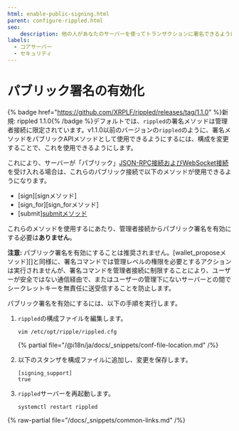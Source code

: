 ```yaml
---
html: enable-public-signing.html
parent: configure-rippled.html
seo:
    description: 他の人があなたのサーバーを使ってトランザクションに署名できるようにします。（非推奨）
labels:
  - コアサーバー
  - セキュリティ
---
```

# パブリック署名の有効化

{% badge href="https://github.com/XRPLF/rippled/releases/tag/1.1.0" %}新規: rippled 1.1.0{% /badge %}デフォルトでは、`rippled`の署名メソッドは管理者接続に限定されています。v1.1.0以前のバージョンの`rippled`のように、署名メソッドをパブリックAPIメソッドとして使用できるようにするには、構成を変更することで、これを使用できるようにします。

これにより、サーバーが「パブリック」[JSON-RPC接続およびWebSocket接続](../../tutorials/http-websocket-apis/get-started.md)を受け入れる場合は、これらのパブリック接続で以下のメソッドが使用できるようになります。

- [sign][signメソッド]
- [sign_for][sign_forメソッド]
- [submit][submitメソッド]("sign-and-submit"モード)

これらのメソッドを使用するにあたり、管理者接続からパブリック署名を有効にする必要は**ありません**。

**注意:** パブリック署名を有効にすることは推奨されません。[wallet_proposeメソッド][]と同様に、署名コマンドでは管理レベルの権限を必要とするアクションは実行されませんが、署名コマンドを管理者接続に制限することにより、ユーザーが安全ではない通信経由で、またはユーザーの管理下にないサーバーとの間でシークレットキーを無責任に送受信することを防止します。

パブリック署名を有効にするには、以下の手順を実行します。

1. `rippled`の構成ファイルを編集します。

    ```
    vim /etc/opt/ripple/rippled.cfg
    ```

    {% partial file="/@i18n/ja/docs/_snippets/conf-file-location.md" /%}

2. 以下のスタンザを構成ファイルに追加し、変更を保存します。

    ```
    [signing_support]
    true
    ```

3. `rippled`サーバーを再起動します。

    ```
    systemctl restart rippled
    ```

{% raw-partial file="/docs/_snippets/common-links.md" /%}
